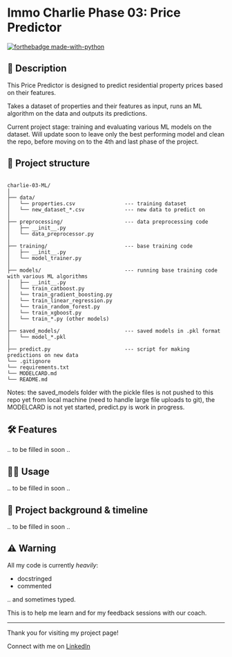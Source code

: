 # Immo Charlie Phase 03: Price Predictor

[![forthebadge made-with-python](https://ForTheBadge.com/images/badges/made-with-python.svg)](https://www.python.org/)

## 📖 Description

This Price Predictor is designed to predict residential property prices based on their features.

Takes a dataset of properties and their features as input, runs an ML algorithm on the data and outputs its predictions.

Current project stage: training and evaluating various ML models on the dataset. Will update soon to leave only the best performing model and clean the repo, before moving on to the 4th and last phase of the project.


## 🧬 Project structure

```

charlie-03-ML/
│
├── data/
│   └── properties.csv                --- training dataset
│   └── new_dataset_*.csv             --- new data to predict on
│
├── preprocessing/                    --- data preprocessing code
│   ├── __init__.py
│   └── data_preprocessor.py
│
├── training/                         --- base training code
│   ├── __init__.py
│   └── model_trainer.py
│
├── models/                           --- running base training code with various ML algorithms
│   ├── __init__.py
│   └── train_catboost.py
│   └── train_gradient_boosting.py
│   └── train_linear_regression.py
│   └── train_random_forest.py
│   └── train_xgboost.py
│   └── train_*.py (other models)
│
├── saved_models/                     --- saved models in .pkl format
│   └── model_*.pkl
│
├── predict.py                        --- script for making predictions on new data
└── .gitignore
└── requirements.txt
└── MODELCARD.md
└── README.md
```


Notes: the saved_models folder with the pickle files is not pushed to this repo yet from local machine (need to handle large file uploads to git), the MODELCARD is not yet started, predict.py is work in progress.


## 🛠️ Features

.. to be filled in soon ..


## 👩‍💻 Usage

.. to be filled in soon ..


## 📂 Project background & timeline

.. to be filled in soon ..


## ⚠️ Warning

All my code is currently *heavily*:

- docstringed
- commented

.. and sometimes typed.

This is to help me learn and for my feedback sessions with our coach.

---

Thank you for visiting my project page!

Connect with me on [LinkedIn](https://www.linkedin.com/in/mirunasuru/)
